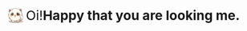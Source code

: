 <div style="position:relative">
<img src="./hello.png" style="width:30px;height: 30px;position: absolute">
<span style="display: inline-block;line-height: 30px;position: absolute;left: 35px;font-size: 26px">Oi!<b>Happy that you are looking me.</b></span>
</div>